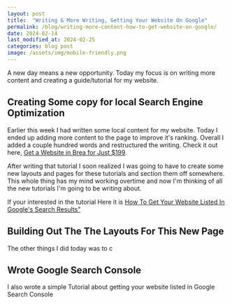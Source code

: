 ```yaml
---
layout: post
title:  "Writing & More Writing, Getting Your Website On Google"
permalink: /blog/writing-more-content-how-to-get-website-on-google/
date: 2024-02-14
last_modified_at: 2024-02-25
categories: blog post
image: /assets/img/mobile-friendly.png
--- 
```


A new day means a new opportunity. Today my focus is on writing more content and creating a guide/tutorial for my website. 
 
## Creating Some copy for local Search Engine Optimization
Earlier this week I had written some local content for my website. Today I ended up adding more content to the page to improve it's ranking.  Overall I added a couple hundred words and restructured the writing. Check it out here, <a href="/brea-california/get-website-$199/" target="_blank"> Get a Website in Brea for Just $199</a>.

After writing that tutorial I soon realized I was going to have to create some new layouts and pages for these tutorials and section them off somewhere.  This whole thing has my mind working overtime and now I'm thinking of all the new tutorials I'm going to be writing about.

If your interested in the tutorial Here it is <a href="/tutorials/search-engine-optimization/how-to-get-your-website-listed-in-google/" target=")blank">How To Get Your Website Listed In Google's Search Results"</a>
## Building Out The The Layouts For This New Page
The other things I did today was to c

## Wrote Google Search Console
I also wrote a simple Tutorial about getting your website listed in Google Search Console